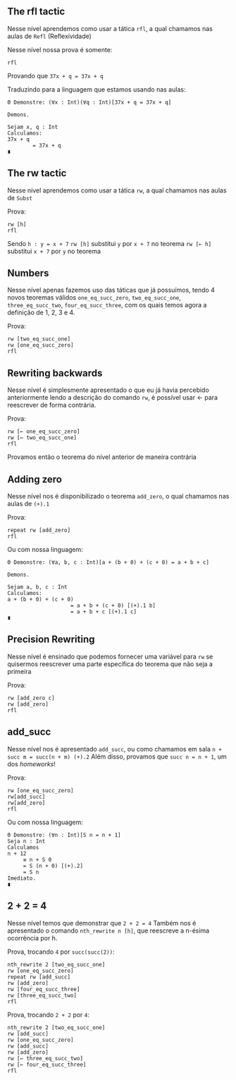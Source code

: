 
## The rfl tactic

Nesse nível aprendemos como usar a tática `rfl`, a qual chamamos nas aulas de `Refl` (Reflexividade)

Nesse nível nossa prova é somente:

```
rfl
```

Provando que `37x + q = 37x + q`

Traduzindo para a linguagem que estamos usando nas aulas:

```
Θ Demonstre: (∀x : Int)(∀q : Int)[37x + q = 37x + q]

Demons.

Sejam x, q : Int
Calculamos:
37x + q
		= 37x + q
∎
```

## The rw tactic

Nesse nível aprendemos como usar a tática `rw`, a qual chamamos nas aulas de `Subst`

Prova:

```
rw [h]
rfl
```

Sendo `h : y = x + 7`
`rw [h]` substitui `y` por `x + 7` no teorema
`rw [← h]` substitui `x + 7` por `y` no teorema

## Numbers

Nesse nível apenas fazemos uso das táticas que já possuímos, tendo 4 novos teoremas válidos `one_eq_succ_zero`, `two_eq_succ_one`, `three_eq_succ_two`, `four_eq_succ_three`, com os quais temos agora a definição de 1, 2, 3 e 4.

Prova:

```
rw [two_eq_succ_one]
rw [one_eq_succ_zero]
rfl
```

## Rewriting backwards

Nesse nível é simplesmente apresentado o que eu já havia percebido anteriormente lendo a descrição do comando `rw`, é possível usar ← para reescrever de forma contrária.

Prova:

```
rw [← one_eq_succ_zero]
rw [← two_eq_succ_one]
rfl
```

Provamos então o teorema do nível anterior de maneira contrária

## Adding zero

Nesse nível nos é disponibilizado o teorema `add_zero`, o qual chamamos nas aulas de `(+).1`

Prova:

```
repeat rw [add_zero]
rfl
```

Ou com nossa linguagem:

```
Θ Demonstre: (∀a, b, c : Int)[a + (b + 0) + (c + 0) = a + b + c]

Demons.

Sejam a, b, c : Int
Calculamos: 
a + (b + 0) + (c + 0)
					= a + b + (c + 0) [(+).1 b]
					= a + b + c [(+).1 c]
∎

```

## Precision Rewriting

Nesse nível é ensinado que podemos fornecer uma variável para `rw` se quisermos reescrever uma parte específica do teorema que não seja a primeira

Prova:

```
rw [add_zero c]
rw [add_zero]
rfl
```

## add_succ

Nesse nível nos é apresentado `add_succ`, ou como chamamos em sala `n + succ m = succ(n + m) (+).2`
Além disso, provamos que `succ n = n + 1`, um dos *homeworks*!

Prova:

```
rw [one_eq_succ_zero]
rw[add_succ]
rw[add_zero]
rfl
```

Ou com nossa linguagem:

```
Θ Demonstre: (∀n : Int)[S n = n + 1]
Seja n : Int
Calculamos 
n + 12
     ≡ n + S 0
	 = S (n + 0) [(+).2]
	 = S n
Imediato.
∎
```

## 2 + 2 = 4

Nesse nível temos que demonstrar que `2 + 2 = 4`
Também nos é apresentado o comando `nth_rewrite n [h]`, que reescreve a n-ésima ocorrência por h.

Prova, trocando `4` por `succ(succ(2))`:

```
nth_rewrite 2 [two_eq_succ_one]
rw [one_eq_succ_zero]
repeat rw [add_succ]
rw [add_zero]
rw [four_eq_succ_three]
rw [three_eq_succ_two]
rfl
```

Prova, trocando `2 + 2` por `4`:

```
nth_rewrite 2 [two_eq_succ_one]
rw [add_succ]
rw [one_eq_succ_zero]
rw [add_succ]
rw [add_zero]
rw [← three_eq_succ_two]
rw [← four_eq_succ_three]
rfl
```